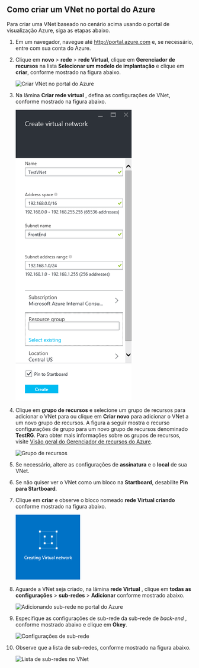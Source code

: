 ## <a name="how-to-create-a-vnet-in-the-azure-portal"></a>Como criar um VNet no portal do Azure

Para criar uma VNet baseado no cenário acima usando o portal de visualização Azure, siga as etapas abaixo.

1. Em um navegador, navegue até http://portal.azure.com e, se necessário, entre com sua conta do Azure.
2. Clique em **novo** > **rede** > **rede Virtual**, clique em **Gerenciador de recursos** na lista **Selecionar um modelo de implantação** e clique em **criar**, conforme mostrado na figura abaixo.

    ![Criar VNet no portal do Azure](./media/virtual-networks-create-vnet-arm-pportal-include/vnet-create-arm-pportal-figure1.gif)

3. Na lâmina **Criar rede virtual** , defina as configurações de VNet, conforme mostrado na figura abaixo.

    ![Criar blade de rede virtual](./media/virtual-networks-create-vnet-arm-pportal-include/vnet-create-arm-pportal-figure2.png)

4. Clique em **grupo de recursos** e selecione um grupo de recursos para adicionar o VNet para ou clique em **Criar novo** para adicionar o VNet a um novo grupo de recursos. A figura a seguir mostra o recurso configurações de grupo para um novo grupo de recursos denominado **TestRG**. Para obter mais informações sobre os grupos de recursos, visite [Visão geral do Gerenciador de recursos do Azure](../articles/resource-group-overview.md#resource-groups).

    ![Grupo de recursos](./media/virtual-networks-create-vnet-arm-pportal-include/vnet-create-arm-pportal-figure3.png)

5. Se necessário, altere as configurações de **assinatura** e o **local** de sua VNet. 

6. Se não quiser ver o VNet como um bloco na **Startboard**, desabilite **Pin para Startboard**. 

7. Clique em **criar** e observe o bloco nomeado **rede Virtual criando** conforme mostrado na figura abaixo.

    ![Criar bloco de rede virtual](./media/virtual-networks-create-vnet-arm-pportal-include/vnet-create-arm-pportal-figure4.png)

8. Aguarde a VNet seja criado, na lâmina **rede Virtual** , clique em **todas as configurações** > **sub-redes** > **Adicionar** conforme mostrado abaixo.

    ![Adicionando sub-rede no portal do Azure](./media/virtual-networks-create-vnet-arm-pportal-include/vnet-create-arm-pportal-figure5.gif)

9. Especifique as configurações de sub-rede da sub-rede de *back-end* , conforme mostrado abaixo e clique em **Okey**. 

    ![Configurações de sub-rede](./media/virtual-networks-create-vnet-arm-pportal-include/vnet-create-arm-pportal-figure6.png)

10. Observe que a lista de sub-redes, conforme mostrado na figura abaixo.

    ![Lista de sub-redes no VNet](./media/virtual-networks-create-vnet-arm-pportal-include/vnet-create-arm-pportal-figure7.png)
